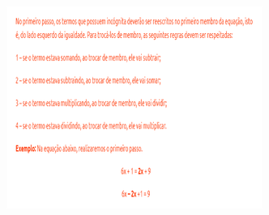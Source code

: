 <div style="display:inline_block">
    <img align="left" height="400" width="800" alt="TypeScript" src="./../../img/operacoes-em-igualdades.png">
</div>